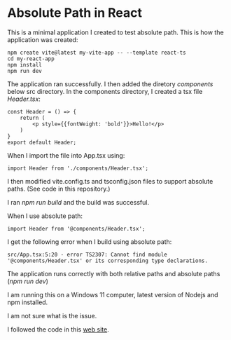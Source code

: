 # Absolute Path in React

This is a minimal application I created to test absolute path. This is how the application was created:

```
npm create vite@latest my-vite-app -- --template react-ts
cd my-react-app
npm install
npm run dev
```

The application ran successfully. I then added the diretory *components* below src directory.
In the components directory, I created a tsx file *Header.tsx*:

```
const Header = () => {
    return (
        <p style={{fontWeight: 'bold'}}>Hello!</p>
    )
}
export default Header;
```
When I import the file into App.tsx using:
```
import Header from './components/Header.tsx';
```

I then modified vite.config.ts and tsconfig.json files to support absolute paths. (See code in this repository.)

I ran *npm run build* and the build was successful.

When I use absolute path:
```
import Header from '@components/Header.tsx';
```
I get the following error when I build using absolute path:
```
src/App.tsx:5:20 - error TS2307: Cannot find module '@components/Header.tsx' or its corresponding type declarations.
```
The application runs correctly with both relative paths and absolute paths (*npm run dev*)

I am running this on a Windows 11 computer, latest version of Nodejs and npm installed.


I am not sure what is the issue.

I followed the code in this [web site](https://medium.com/@rimonamdadul301/steps-to-set-up-absolute-paths-in-a-react-project-3389a9b49c2b "Guide to absolute paths in React").

